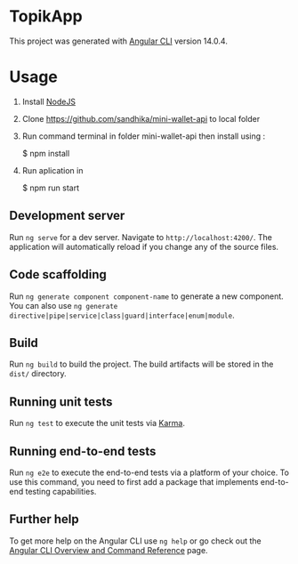# TopikApp

This project was generated with [Angular CLI](https://github.com/angular/angular-cli) version 14.0.4.

# Usage

1. Install [NodeJS](https://nodejs.org/en/download/)
2. Clone https://github.com/sandhika/mini-wallet-api to local folder
2. Run command terminal in folder mini-wallet-api then install using :

    $ npm install

3. Run aplication in 

    $ npm run start
    

## Development server

Run `ng serve` for a dev server. Navigate to `http://localhost:4200/`. The application will automatically reload if you change any of the source files.

## Code scaffolding

Run `ng generate component component-name` to generate a new component. You can also use `ng generate directive|pipe|service|class|guard|interface|enum|module`.

## Build

Run `ng build` to build the project. The build artifacts will be stored in the `dist/` directory.

## Running unit tests

Run `ng test` to execute the unit tests via [Karma](https://karma-runner.github.io).

## Running end-to-end tests

Run `ng e2e` to execute the end-to-end tests via a platform of your choice. To use this command, you need to first add a package that implements end-to-end testing capabilities.

## Further help

To get more help on the Angular CLI use `ng help` or go check out the [Angular CLI Overview and Command Reference](https://angular.io/cli) page.
